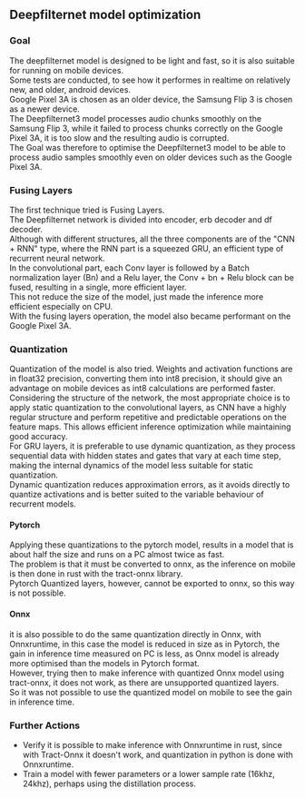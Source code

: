## Deepfilternet model optimization

### Goal
The deepfilternet model is designed to be light and fast, so it is also suitable for running on mobile devices.  
Some tests are conducted, to see how it performes in realtime on relatively new, and older, android devices.  
Google Pixel 3A is chosen as an older device, the Samsung Flip 3 is chosen as a newer device.  
The Deepfilternet3 model processes audio chunks smoothly on the Samsung Flip 3, while it failed to process chunks correctly on the Google Pixel 3A, it is too slow and the resulting audio is corrupted.  
The Goal was therefore to optimise the Deepfilternet3 model to be able to process audio samples smoothly even on older devices such as the Google Pixel 3A.  

### Fusing Layers
The first technique tried is Fusing Layers.  
The Deepfilternet network is divided into encoder, erb decoder and df decoder.  
Although with different structures, all the three components are of the "CNN + RNN" type, where the RNN part is a squeezed GRU, an efficient type of recurrent neural network.  
In the convolutional part, each Conv layer is followed by a Batch normalization layer (Bn)  and a Relu layer, the Conv + bn + Relu block can be fused, resulting in a single, more efficient layer.  
This not reduce the size of the model, just made the inference more efficient especially on CPU.  
With the fusing layers operation, the model also became performant on the Google Pixel 3A.  

### Quantization
Quantization of the model is also tried. Weights and activation functions are in float32 precision, converting them into int8 precision, it should give an advantage on mobile devices as int8 calculations are performed faster.  
Considering the structure of the network, the most appropriate choice is to apply static quantization to the convolutional layers, as CNN have a highly regular structure and perform repetitive and predictable operations on the feature maps.
This allows efficient inference optimization while maintaining good accuracy.  
For GRU layers, it is preferable to use dynamic quantization, as they process sequential data with hidden states and gates that vary at each time step, making the internal dynamics of the model less suitable for static quantization.  
Dynamic quantization reduces approximation errors, as it avoids directly to quantize activations and is better suited to the variable behaviour of recurrent models.
#### Pytorch
Applying these quantizations to the pytorch model, results in a model that is about half the size and runs on a PC almost twice as fast.  
The problem is that it must be converted to onnx, as the inference on mobile is then done in rust with the tract-onnx library.  
Pytorch Quantized layers, however, cannot be exported to onnx, so this way is not possible.
#### Onnx
it is also possible to do the same quantization directly in Onnx, with Onnxruntime, in this case the model is reduced in size as in Pytorch, the gain in inference time measured on PC is less, as Onnx model is already more optimised than the models in Pytorch format.  
However, trying then to make inference with quantized Onnx model using tract-onnx, it does not work, as there are unsupported quantized layers.  
So it was not possible to use the quantized model on mobile to see the gain in inference time.

### Further Actions
- Verify it is possible to make inference with Onnxruntime in rust, since with Tract-Onnx it doesn't work, and quantization in python is done with Onnxruntime.
- Train a model with fewer parameters or a lower sample rate (16khz, 24khz), perhaps using the distillation process.


